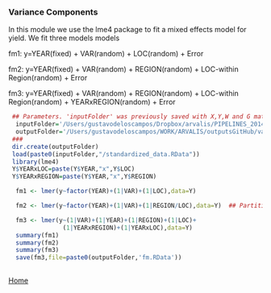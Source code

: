 ### Variance Components 

In this module we use the lme4 package to fit a mixed effects model for yield. We fit three models models

   fm1:  y=YEAR(fixed) + VAR(random) + LOC(random) + Error 
   
   fm2:  y=YEAR(fixed) + VAR(random) + REGION(random) + LOC-within Region(random) + Error 
   
   fm3:  y=YEAR(fixed) + VAR(random) + REGION(random) + LOC-within Region(random) + YEARxREGION(random) + Error 
   
```R
 ## Parameters. 'inputFolder' was previously saved with X,Y,W and G matrices
  inputFolder='/Users/gustavodeloscampos/Dropbox/arvalis/PIPELINES_2014/input/'
  outputFolder='/Users/gustavodeloscampos/WORK/ARVALIS/outputsGitHub/varComp_lmer/'
 ###
 dir.create(outputFolder)
 load(paste0(inputFolder,"/standardized_data.RData"))
 library(lme4)
 Y$YEARxLOC=paste(Y$YEAR,"x",Y$LOC)
 Y$YEARxREGION=paste(Y$YEAR,"x",Y$REGION)

  fm1 <- lmer(y~factor(YEAR)+(1|VAR)+(1|LOC),data=Y)  

  fm2 <- lmer(y~factor(YEAR)+(1|VAR)+(1|REGION/LOC),data=Y)  ## Partitioning varinace of LOC into Region and LOC within region.

  fm3 <- lmer(y~(1|VAR)+(1|YEAR)+(1|REGION)+(1|LOC)+
               (1|YEARxREGION)+(1|YEARxLOC),data=Y)  
  summary(fm1)
  summary(fm2)
  summary(fm3)
  save(fm3,file=paste0(outputFolder,'fm.RData'))
  
```
[Home](https://github.com/gdlc/ARVALIS/blob/master/README.md)
